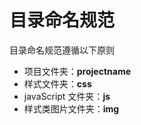 <!--
 * @Author: ReturnMars
 * @Date: 2023-06-06 09:37:16
 * @LastEditors: ReturnMars
 * @LastEditTime: 2023-06-06 09:39:54
 * @Description: 命名规范-目录命名
-->

# 目录命名规范

目录命名规范遵循以下原则

- 项目文件夹：**projectname**
- 样式文件夹：**css**
- javaScript 文件夹：**js**
- 样式类图片文件夹：**img**
